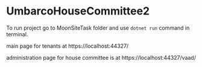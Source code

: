 # UmbarcoHouseCommittee2

To run project go to MoonSiteTask folder and use ``dotnet run`` command in terminal.

main page for tenants at https://localhost:44327/

administration page for house committee is at https://localhost:44327/vaad/
